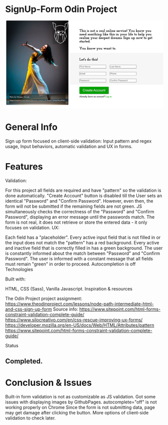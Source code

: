 # SignUp-Form Odin Project

<img src="assets/Website Preview.png" alt="website preview image">

<h1>General Info</h1>

Sign up form focused on client-side validation: Input pattern and regex usage, Input behaviors, automatic validation and UX in forms.

<h1>Features</h1>

<p>Validation:</p>

For this project all fields are required and have "pattern" so the validation is done automatically.
"Create Account" button is disabled till the User sets an identical "Password" and "Confirm Password". However, even then, the form will not be submitted if the remaining fields are not green.
JS simultaneously checks the correctness of the "Password" and "Confirm Password", displaying an error message until the passwords match.
The form is not real, it does not retrieve or store the entered data - it only focuses on validation.
UX:

Each field has a "placeholder".
Every active input field that is not filled in or the input does not match the "pattern" has a red background.
Every active and inactive field that is correctly filled in has a green background.
The user is constantly informed about the match between "Password" and "Confirm Password".
The user is informed with a constant message that all fields must remain "green" in order to proceed.
Autocompletion is off
Technologies

<p>Built with:</P>

HTML,
CSS (Sass),
Vanilla Javascript.
Inspiration & resources

The Odin Project project assignment: https://www.theodinproject.com/lessons/node-path-intermediate-html-and-css-sign-up-form Source info: https://www.sitepoint.com/html-forms-constraint-validation-complete-guide/ https://www.silocreativo.com/en/css-rescue-improving-ux-forms/ https://developer.mozilla.org/en-US/docs/Web/HTML/Attributes/pattern https://www.sitepoint.com/html-forms-constraint-validation-complete-guide/

<p>Status</p>

<h2>Completed.</h2>

<h1>Conclusion & Issues</h1>

Built-in form validation is not as customizable as JS validation.
Got some issues with displaying images by GithubPages.
autocomplete="off" is not working properly on Chrome
Since the form is not submitting data, page may get damage after clicking the button.
More options of client-side validation to check later.
